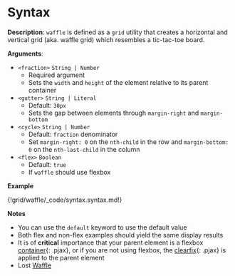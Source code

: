 # Syntax

__Description__: `waffle` is defined as a `grid` utility that creates a horizontal and vertical grid (aka. waffle grid) which resembles a tic-tac-toe board.

__Arguments__:

+ `<fraction>` <span class="arr-i"></span> `String | Number`
    * Required argument
    * Sets the `width` and `height` of the element relative to its parent container
+ `<gutter>` <span class="arr-i"></span> `String | Literal`
    * Default: `30px`
    * Sets the gap between elements through `margin-right` and `margin-bottom`
+ `<cycle>` <span class="arr-i"></span> `String | Number`
    * Default: `fraction` denominator
    * Set `margin-right: 0` on the `nth-child` in the row and `margin-bottom: 0` on the `nth-last-child` in the column
+ `<flex>` <span class="arr-i"></span> `Boolean`
    * Default: `true`
    * If `waffle` should use flexbox

__Example__

{!grid/waffle/_code/syntax.syntax.md!}

__Notes__

+ You can use the `default` keyword to use the default value
+ Both flex and non-flex examples should yield the same display results
+ It is of __critical__ importance that your parent element is a flexbox [container](./../grid/general.md#flex-container){: .pjax}, or if you are not using flexbox, the [clearfix](./../helpers/general.md#clearfix){: .pjax} is applied to the parent element
+ <span class="lost-tag">Lost</span> [Waffle](http://lostgrid.org/docs.html#waffle-grids)

<div class="cf"></div>
<div class="end"></div>

